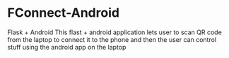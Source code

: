 # FConnect-Android
Flask + Android
This flast + android application lets user to scan QR code from the laptop to connect it to the phone and then the user can control stuff using the android app on the laptop
